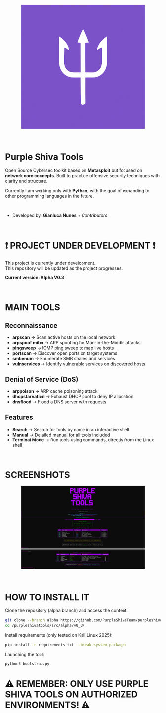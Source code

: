 <p align="center">
  <img src="logo-white.png" alt="logo" width="400">
</p>

&nbsp;

# Purple Shiva Tools

Open Source Cybersec toolkit based on **Metasploit** but focused on **network core concepts**.
Built to practice offensive security techniques with clarity and structure.  

Currently I am working only with **Python**, with the goal of expanding to other programming languages in the future.

&nbsp;

- Developed by: **Gianluca Nunes** + *Contributors*

&nbsp;

# ❗ PROJECT UNDER DEVELOPMENT ❗

This project is currently under development.  
This repository will be updated as the project progresses.

**Current version: Alpha V0.3**

&nbsp;

# MAIN TOOLS

## Reconnaissance
- **arpscan** → Scan active hosts on the local network  
- **arpspoof mitm** → ARP spoofing for Man-in-the-Middle attacks  
- **pingsweep** → ICMP ping sweep to map live hosts  
- **portscan** → Discover open ports on target systems  
- **smbenum** → Enumerate SMB shares and services  
- **vulnservices** → Identify vulnerable services on discovered hosts  

## Denial of Service (DoS)
- **arppoison** → ARP cache poisoning attack  
- **dhcpstarvation** → Exhaust DHCP pool to deny IP allocation  
- **dnsflood** → Flood a DNS server with requests  

## Features
- **Search** → Search for tools by name in an interactive shell  
- **Manual** → Detailed manual for all tools included  
- **Terminal Mode** → Run tools using commands, directly from the Linux shell

&nbsp;

# SCREENSHOTS

<p align="center">
  <img src="main-menu.png" alt="main menu" width="400">
  <img src="ping-sweep.png" alt="ping sweep" width="400">
</p>

&nbsp;

# HOW TO INSTALL IT

Clone the repository (alpha branch) and access the content:  
```bash
git clone --branch alpha https://github.com/PurpleShivaTeam/purpleshivatools.git
cd /purpleshivatools/src/alpha/v0_3/
```

Install requirements (only tested on Kali Linux 2025):
```bash
pip install -r requirements.txt --break-system-packages
```

Launching the tool:
```bash
python3 bootstrap.py
```

# ⚠️ REMEMBER: ONLY USE PURPLE SHIVA TOOLS ON AUTHORIZED ENVIRONMENTS! ⚠️